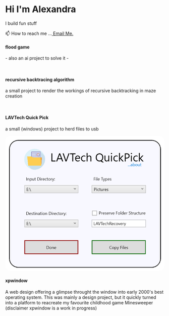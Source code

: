 <h1>Hi I'm Alexandra</h1>
<p>I build fun stuff</p>
<p>📫 How to reach me ...<a href="mailto:leannalexandraviolet@gmail.com" target="_blank"> Email Me.</a></p>
<div> 
  <div class="col-12 col-md-4">
    <h4>flood game</h4><p>- also an ai project to solve it -</p>
    <div class="">
      <a href="https://leannalexandra.github.io/floodgame/" target="_blank"><img class="project-preview" src="https://leannalexandra.github.io/FloodGame.gif" alt=""></a>
    </div>
  </div>
  <div class="col-12 col-md-4">
        <h4>recursive backtracing algorithm</h4>
        <p>a small project to render the workings of recursive backtracking in maze creation </p>
        <div class="    ">
          <a><img class="project-preview" src="https://leannalexandra.github.io/maze_small.gif" alt=""></a>
        </div>
      </div>
    <div class="col-12 col-md-4">
        <h4>LAVTech Quick Pick</h4>
        <p>a small (windows) project to herd files to usb</p>
        <div class="    ">
          <a href="https://leannalexandra.github.io/LAVtechQuickRecover/"><img style="border-radius:15px;" class="project-preview" src="https://github.com/LeannAlexandra/LAVtechQuickRecover/blob/master/src-web/mainwindow2depc.png" alt=""></a>
        </div>
      </div>
  <div class="col-12 col-md-4">
    <h4>xpwindow</h4> <p>A web design offering a glimpse throught the window into early 2000's best operating system. This was mainly a design project, but it quickly turned into a platform to reacreate my favourite childhood game Minesweeper (disclaimer xpwindow is a work in progress)</p>
    <div class="">
      <a href="https://leannalexandra.github.io/xpwindow/" target="_blank"><img class="project-preview" src="https://leannalexandra.github.io/localtechgirl/xpwindow.png" alt=""></a>
    </div>
  </div>


        

</div>

<!---
LeannAlexandra/LeannAlexandra is a ✨ special ✨ repository because its `README.md` (this file) appears on your GitHub profile.
You can click the Preview link to take a look at your changes.
--->
